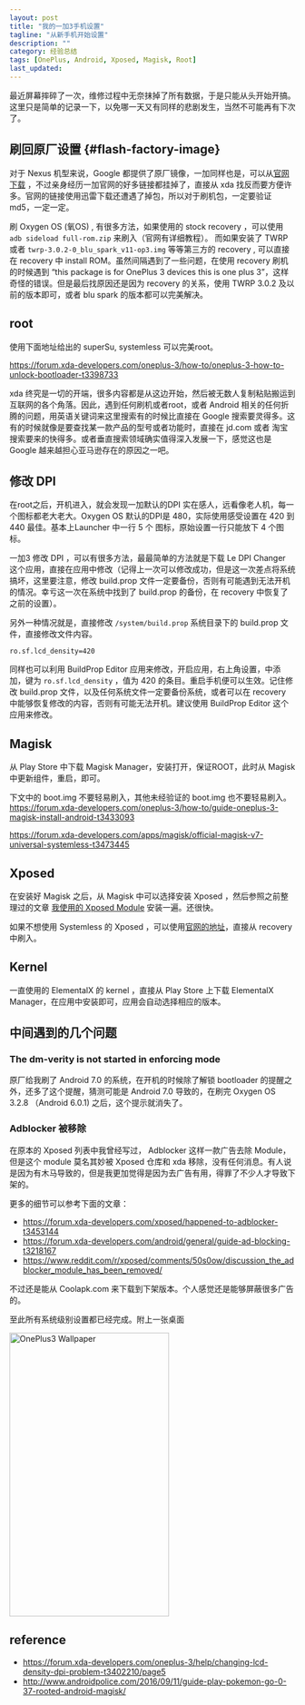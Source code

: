 ```yaml
---
layout: post
title: "我的一加3手机设置"
tagline: "从新手机开始设置"
description: ""
category: 经验总结
tags: [OnePlus, Android, Xposed, Magisk, Root]
last_updated: 
---
```


最近屏幕摔碎了一次，维修过程中无奈抹掉了所有数据，于是只能从头开始开搞。这里只是简单的记录一下，以免哪一天又有同样的悲剧发生，当然不可能再有下次了。

## 刷回原厂设置 {#flash-factory-image}
对于 Nexus 机型来说，Google 都提供了原厂镜像，一加同样也是，可以从[官网下载](http://downloads.oneplus.net/oneplus-3/oneplus_3_oxygenos_3.2.8/)  ，不过亲身经历一加官网的好多链接都挂掉了，直接从 xda 找反而要方便许多。官网的链接使用迅雷下载还遭遇了掉包，所以对于刷机包，一定要验证md5，一定一定。

刷 Oxygen OS (氧OS) , 有很多方法，如果使用的 stock recovery ，可以使用 `adb sideload full-rom.zip` 来刷入（官网有详细教程）。
而如果安装了 TWRP 或者 `twrp-3.0.2-0_blu_spark_v11-op3.img` 等等第三方的 recovery , 可以直接在 recovery 中 install ROM。虽然间隔遇到了一些问题，在使用 recovery 刷机的时候遇到 “this package is for OnePlus 3 devices this is one plus 3”，这样奇怪的错误。但是最后找原因还是因为 recovery 的关系，使用 TWRP 3.0.2 及以前的版本即可，或者 blu spark 的版本都可以完美解决。

## root
使用下面地址给出的 superSu, systemless 可以完美root。

<https://forum.xda-developers.com/oneplus-3/how-to/oneplus-3-how-to-unlock-bootloader-t3398733> 

xda 终究是一切的开端，很多内容都是从这边开始，然后被无数人复制粘贴搬运到互联网的各个角落。因此，遇到任何刷机或者root，或者 Android 相关的任何折腾的问题，用英语关键词来这里搜索有的时候比直接在 Google 搜索要灵得多。这有的时候就像是要查找某一款产品的型号或者功能时，直接在 jd.com 或者 淘宝搜索要来的快得多。或者垂直搜索领域确实值得深入发展一下，感觉这也是 Google 越来越担心亚马逊存在的原因之一吧。

## 修改 DPI
在root之后，开机进入，就会发现一加默认的DPI 实在感人，远看像老人机，每一个图标都老大老大。Oxygen OS 默认的DPI是 480，实际使用感受设置在 420 到 440 最佳。基本上Launcher 中一行 5 个 图标，原始设置一行只能放下 4 个图标。

一加3 修改 DPI ，可以有很多方法，最最简单的方法就是下载 Le DPI Changer 这个应用，直接在应用中修改（记得上一次可以修改成功，但是这一次差点将系统搞坏，这里要注意，修改 build.prop 文件一定要备份，否则有可能遇到无法开机的情况。幸亏这一次在系统中找到了 build.prop 的备份，在 recovery 中恢复了之前的设置）。

另外一种情况就是，直接修改 `/system/build.prop` 系统目录下的 build.prop 文件，直接修改文件内容。

    ro.sf.lcd_density=420

同样也可以利用  BuildProp Editor 应用来修改，开启应用，右上角设置，中添加，键为 `ro.sf.lcd_density` ，值为 420 的条目。重启手机便可以生效。记住修改 build.prop 文件，以及任何系统文件一定要备份系统，或者可以在 recovery 中能够恢复修改的内容，否则有可能无法开机。建议使用 BuildProp Editor 这个应用来修改。

## Magisk
从 Play Store 中下载 Magisk Manager，安装打开，保证ROOT，此时从 Magisk 中更新组件，重启，即可。

下文中的 boot.img 不要轻易刷入，其他未经验证的 boot.img 也不要轻易刷入。
https://forum.xda-developers.com/oneplus-3/how-to/guide-oneplus-3-magisk-install-android-t3433093

https://forum.xda-developers.com/apps/magisk/official-magisk-v7-universal-systemless-t3473445

## Xposed
在安装好 Magisk 之后，从 Magisk 中可以选择安装 Xposed ，然后参照之前整理过的文章 [我使用的 Xposed Module](https://einverne.github.io/post/2016/07/xposed-module-i-used.html) 安装一遍。还很快。

如果不想使用 Systemless 的 Xposed ，可以使用[官网的地址](http://repo.xposed.info/)，直接从 recovery 中刷入。

## Kernel
一直使用的 ElementalX 的 kernel ，直接从 Play Store 上下载 ElementalX Manager，在应用中安装即可，应用会自动选择相应的版本。

## 中间遇到的几个问题

### The dm-verity is not started in enforcing mode
原厂给我刷了 Android 7.0 的系统，在开机的时候除了解锁 bootloader 的提醒之外，还多了这个提醒，猜测可能是 Android 7.0 导致的，在刷完 Oxygen OS 3.2.8 （Android 6.0.1) 之后，这个提示就消失了。

### Adblocker 被移除
在原本的 Xposed 列表中我曾经写过， Adblocker 这样一款广告去除 Module，但是这个 module 莫名其妙被 Xposed 仓库和 xda 移除，没有任何消息。有人说是因为有木马导致的，但是我更加觉得是因为去广告有用，得罪了不少人才导致下架的。

更多的细节可以参考下面的文章：

- https://forum.xda-developers.com/xposed/happened-to-adblocker-t3453144
- https://forum.xda-developers.com/android/general/guide-ad-blocking-t3218167
- https://www.reddit.com/r/xposed/comments/50s0ow/discussion_the_adblocker_module_has_been_removed/

不过还是能从 Coolapk.com 来下载到下架版本。个人感觉还是能够屏蔽很多广告的。

至此所有系统级别设置都已经完成。附上一张桌面

<a data-flickr-embed="true"  href="https://www.flickr.com/photos/einverne/32965991542/in/album-72157677227076474/" title="OnePlus3 Wallpaper"><img src="https://c1.staticflickr.com/3/2935/32965991542_123b29699d.jpg" width="281" height="500" alt="OnePlus3 Wallpaper"></a><script async src="//embedr.flickr.com/assets/client-code.js" charset="utf-8"></script>

## reference
- <https://forum.xda-developers.com/oneplus-3/help/changing-lcd-density-dpi-problem-t3402210/page5>
- <http://www.androidpolice.com/2016/09/11/guide-play-pokemon-go-0-37-rooted-android-magisk/>